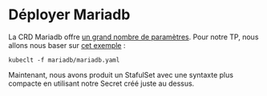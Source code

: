 # Déployer Mariadb

La CRD Mariadb offre [un grand nombre de paramètres](https://github.com/mariadb-operator/mariadb-operator/blob/main/examples/manifests/mariadb_full.yaml). Pour notre TP, nous allons nous baser sur [cet exemple](mariadb.yaml) :

```
kubeclt -f mariadb/mariadb.yaml
```

Maintenant, nous avons produit un StafulSet avec une syntaxte plus compacte en utilisant notre Secret créé juste au dessus.
